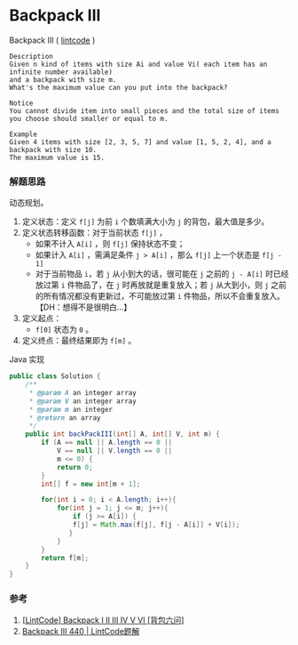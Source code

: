 # Backpack III

Backpack III  ( [lintcode]() )

```
Description
Given n kind of items with size Ai and value Vi( each item has an infinite number available) 
and a backpack with size m. 
What's the maximum value can you put into the backpack?

Notice
You cannot divide item into small pieces and the total size of items you choose should smaller or equal to m.

Example
Given 4 items with size [2, 3, 5, 7] and value [1, 5, 2, 4], and a backpack with size 10. 
The maximum value is 15.
```

### 解题思路

动态规划。

1. 定义状态：定义 `f[j]` 为前 `i` 个数填满大小为 `j` 的背包，最大值是多少。
2. 定义状态转移函数：对于当前状态 `f[j]` ，
   - 如果不计入 `A[i]` ，则 `f[j]` 保持状态不变；
   - 如果计入 `A[i]` ，需满足条件 `j > A[i]` ，那么 `f[j]` 上一个状态是 `f[j - 1]` 
   - 对于当前物品 `i`，若 `j` 从小到大的话，很可能在 `j` 之前的 `j - A[i]` 时已经放过第 `i` 件物品了，在 `j` 时再放就是重复放入；若 `j` 从大到小，则 `j` 之前的所有情况都没有更新过，不可能放过第 `i` 件物品，所以不会重复放入。【DH：想得不是很明白...】
3. 定义起点：
   - `f[0]` 状态为 `0` 。
4. 定义终点：最终结果即为 `f[m]` 。

Java 实现

```java
public class Solution {
    /**
     * @param A an integer array
     * @param V an integer array
     * @param m an integer
     * @return an array
     */
    public int backPackIII(int[] A, int[] V, int m) {
	    if (A == null || A.length == 0 ||
  			V == null || V.length == 0 ||
  			m <= 0) {
  			return 0;		
  	    }
        int[] f = new int[m + 1];

        for(int i = 0; i < A.length; i++){
            for(int j = 1; j <= m; j++){
                if (j >= A[i]) {
  				f[j] = Math.max(f[j], f[j - A[i]] + V[i]);
  			   }
            }
        }
        return f[m];
    }
}
```



### 参考

1. [[LintCode] Backpack I II III IV V VI [背包六问]](https://segmentfault.com/a/1190000006325321)
2. [Backpack III 440 | LintCode题解](https://zhengyang2015.gitbooks.io/lintcode/content/backpack_iii_440.html)

